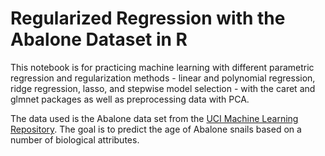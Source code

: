 # Regularized Regression with the Abalone Dataset in R

This notebook is for practicing machine learning with different parametric regression and regularization methods - linear and polynomial regression, ridge regression, lasso, and stepwise model selection - with the caret and glmnet packages as well as preprocessing data with PCA. 

The data used is the Abalone data set from the [UCI Machine Learning Repository](
http://archive.ics.uci.edu/ml/datasets/Abalone). The goal is to predict the age of Abalone snails based on a number of biological attributes.

